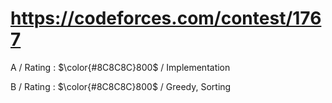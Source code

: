 # https://codeforces.com/contest/1767

A / Rating : $\color{#8C8C8C}800$ / Implementation

B / Rating : $\color{#8C8C8C}800$ / Greedy, Sorting
